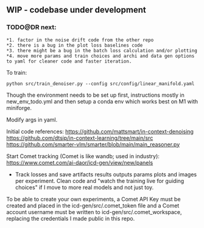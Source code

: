 ## WIP - codebase under development

### TODO@DR next:
    *1. factor in the noise drift code from the other repo
    *2. there is a bug in the plot loss baselines code
    *3. there might be a bug in the batch loss calculation and/or plotting
    *4. move more params and train choices and archi and data gen options to yaml for cleaner code and faster iteration.
    

 
To train:
```
python src/train_denoiser.py --config src/config/linear_manifold.yaml
```
Though the environment needs to be set up first, instructions mostly in new_env_todo.yml and then
setup a conda env which works best on M1 with miniforge.

Modify args in yaml.


Initial code references:
https://github.com/mattsmart/in-context-denoising
https://github.com/dtsip/in-context-learning/tree/main/src
https://github.com/smarter-vlm/smarter/blob/main/main_reasoner.py

Start Comet tracking (Comet is like wandb; used in industry):
https://www.comet.com/ai-daor/icd-gen/view/new/panels

* Track losses and save artifacts results outputs params plots and images per experiment. Clean code and "watch the training live for guiding choices" if I move to more real models and not just toy.

To be able to create your own experiments, a Comet API Key must be created and placed in the icd-gen/src/.comet_token file and a Comet account username must be written to icd-gen/src/.comet_workspace, replacing the credentials I made public in this repo.

